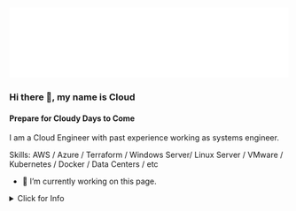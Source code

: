 <p align="center">
  <br>
    <a href="https://github.com/daydreamcloud/hello-world/blob/main/Header.svgg">
      <img src="https://github.com/daydreamcloud/hello-world/blob/main/Header.svg" 
           alt="Welcome Journey to the Cloud">
    </a>
  <br>
</p>

### Hi there 👋, my name is Cloud
#### Prepare for Cloudy Days to Come
I am a Cloud Engineer with past experience working as systems engineer.  

Skills: AWS / Azure / Terraform / Windows Server/ Linux Server / VMware / Kubernetes / Docker / Data Centers / etc

- 🔭 I’m currently working on this page. 

<details>
<summary>Click for Info</a></summary>
<br>
  
<p align="center">
  <a href="https://git.io/typing-svg">
    <img src="https://readme-typing-svg.herokuapp.com?font=Fira+Code&pause=1000&color=828282&center=true&vCenter=true&width=960&lines=I+am+so+new+to+this.+Let's+learn..."
         alt="Typing SVG - I am so new to this?" />
  </a>
</p>

<br>
</details>
